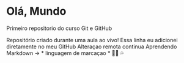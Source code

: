 # Olá, Mundo
 Primeiro repositorio do curso Git e GitHub

 Repositório criado durante uma aula ao vivo!
 Essa linha eu adicionei diretamente no meu GitHub
Alteraçao remota  continua
Aprendendo Markdown -> * linguagem de marcaçao *
🧙‍♂️
💦

